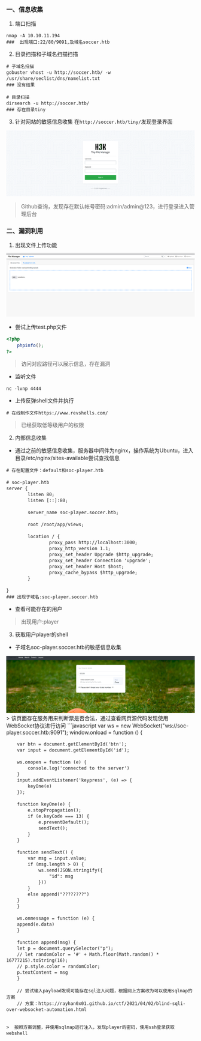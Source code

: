 ### 一、信息收集

1. 端口扫描
```shell
nmap -A 10.10.11.194
###  出现端口:22/80/9091,及域名soccer.htb
```

2. 目录扫描和子域名扫描扫描
```shell
# 子域名扫描
gobuster vhost -u http://soccer.htb/ -w /usr/share/seclist/dns/namelist.txt
### 没有结果

# 目录扫描
dirsearch -u http://soccer.htb/
### 存在目录tiny
```

3. 针对网站的敏感信息收集
在`http://soccer.htb/tiny/`发现登录界面
<img decoding="async" src="./images/soccer.png" >

> Github查询，发现存在默认帐号密码:admin/admin@123，进行登录进入管理后台


### 二、漏洞利用
1. 出现文件上传功能
<img decoding="async" src="./images/soccer1.png" >

- 尝试上传test.php文件
```php
<?php
    phpinfo();
?>
```
> 访问对应路径可以展示信息，存在漏洞

- 监听文件
```shell
nc -lvnp 4444
```

- 上传反弹shell文件并执行
```shell
# 在线制作文件https://www.revshells.com/
```
> 已经获取低等级用户的权限

2. 内部信息收集
- 通过之前的敏感信息收集，服务器中间件为nginx，操作系统为Ubuntu，进入目录/etc/nginx/sites-available尝试查找信息
```shell
# 存在配置文件：default和soc-player.htb

# soc-player.htb
server {
        listen 80;
        listen [::]:80;

        server_name soc-player.soccer.htb;

        root /root/app/views;

        location / {
                proxy_pass http://localhost:3000;
                proxy_http_version 1.1;
                proxy_set_header Upgrade $http_upgrade;
                proxy_set_header Connection 'upgrade';
                proxy_set_header Host $host;
                proxy_cache_bypass $http_upgrade;
        }

}
### 出现子域名:soc-player.soccer.htb
```

- 查看可能存在的用户
> 出现用户:player

3.  获取用户player的shell

- 子域名soc-player.soccer.htb的敏感信息收集 
<img decoding="async" src="./images/soccer2.png" >
> 该页面存在服务用来判断票是否合法，通过查看网页源代码发现使用WebSocket协议进行访问
```javascript
        var ws = new WebSocket("ws://soc-player.soccer.htb:9091");
        window.onload = function () {
        
        var btn = document.getElementById('btn');
        var input = document.getElementById('id');
        
        ws.onopen = function (e) {
            console.log('connected to the server')
        }
        input.addEventListener('keypress', (e) => {
            keyOne(e)
        });
        
        function keyOne(e) {
            e.stopPropagation();
            if (e.keyCode === 13) {
                e.preventDefault();
                sendText();
            }
        }
        
        function sendText() {
            var msg = input.value;
            if (msg.length > 0) {
                ws.send(JSON.stringify({
                    "id": msg
                }))
            }
            else append("????????")
        }
        }
        
        ws.onmessage = function (e) {
        append(e.data)
        }
        
        function append(msg) {
        let p = document.querySelector("p");
        // let randomColor = '#' + Math.floor(Math.random() * 16777215).toString(16);
        // p.style.color = randomColor;
        p.textContent = msg
        }

        // 尝试输入payload发现可能存在sql注入问题，根据网上方案改为可以使用sqlmap的方案
        // 方案：https://rayhan0x01.github.io/ctf/2021/04/02/blind-sqli-over-websocket-automation.html
```

>  按照方案调整，并使用sqlmap进行注入，发现player的密码，使用ssh登录获取webshell
